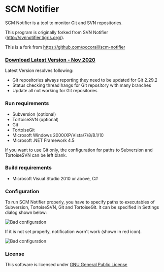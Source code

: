 # SCM Notifier

SCM Notifier is a tool to monitor Git and SVN repositories.

This program is originally forked from SVN Notifier (http://svnnotifier.tigris.org/).

This is a fork from https://github.com/pocorall/scm-notifier

### [Download Latest Version - Nov 2020](https://github.com/pocorall/scm-notifier/releases/download/16.00.00/SCM_Notifier.exe)

Latest Version resolves following:
- Git repositories always reporting they need to be updated for Git 2.29.2
- Status checking thread hangs for Git repository with many branches
- Update all not working for Git repositories


### Run requirements
* Subversion (optional)
* TortoiseSVN (optional)
* Git
* TortoiseGit
* Microsoft Windows 2000/XP/Vista/7/8/8.1/10
* Microsoft .NET Framework 4.5

If you want to use Git only, the configuration for paths to Subversion and TortoiseSVN can be left blank.

### Build requirements
* Microsoft Visual Studio 2010 or above, C#


### Configuration
To run SCM Notifier properly, you have to specify paths to executables of Subversion, TortoiseSVN, Git and TortoiseGit. It can be specified in Settings dialog shown below:

![Bad configuration](https://raw.github.com/pocorall/scm-notifier/master/docs/settings.png)

If it is not set properly, notification worn't work (shown in red icon).

![Bad configuration](https://raw.github.com/pocorall/scm-notifier/master/docs/badConfig.png)


### License

This software is licensed under [GNU General Public License](http://www.gnu.org/licenses/licenses.html#GPL)
